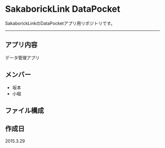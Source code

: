 # SakaborickLink DataPocket
SakaborickLinkのDataPocketアプリ用リポジトリです。

---

## アプリ内容
データ管理アプリ

## メンバー
* 坂本
* 小堀

## ファイル構成

## 作成日
2015.3.29
